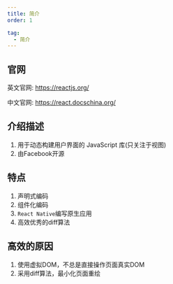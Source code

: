 ```yaml
---
title: 简介
order: 1

tag:
  - 简介
---
```


## 官网

英文官网: https://reactjs.org/

中文官网: https://react.docschina.org/

## 介绍描述

1. 用于动态构建用户界面的 JavaScript 库(只关注于视图)
2. 由Facebook开源

## 特点

1. 声明式编码
2. 组件化编码
3. `React Native`编写原生应用
4. 高效优秀的diff算法

## 高效的原因

1. 使用虚拟DOM，不总是直接操作页面真实DOM
2. 采用diff算法，最小化页面重绘